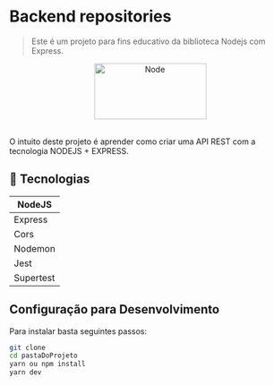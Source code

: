 # Backend repositories

> Este é um projeto para fins educativo da biblioteca Nodejs com Express.

<div align="center">
  <img  width="200" height="100" src="https://miro.medium.com/max/730/1*Jr3NFSKTfQWRUyjblBSKeg.png" alt="Node">
	<br>
	<br>
</div>

O intuito deste projeto é aprender como criar uma API REST com a tecnologia NODEJS + EXPRESS.

## :rocket: Tecnologias

<table>
  <thead>
    <th>NodeJS</th>
  </thead>
  <tbody>
    <tr>
      <td>Express</td>
    </tr>
    <tr>
      <td>Cors</td>
    </tr>
    <tr>
      <td>Nodemon</td>
    </tr>
    <tr>
      <td>Jest</td>
    </tr>
    <tr>
      <td>Supertest</td>
    </tr>
  </tbody>
</table>

## Configuração para Desenvolvimento

Para instalar basta seguintes passos:

```sh
git clone
cd pastaDoProjeto
yarn ou npm install
yarn dev
```